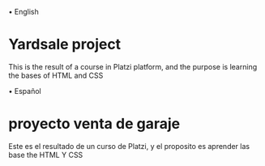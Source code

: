 &bull; English
# Yardsale project

This is the result of a course in Platzi platform, and the purpose is learning the bases of HTML and CSS

&bull; Español
# proyecto venta de garaje

Este es el resultado de un curso de Platzi, y el proposito es aprender las base the HTML Y CSS
